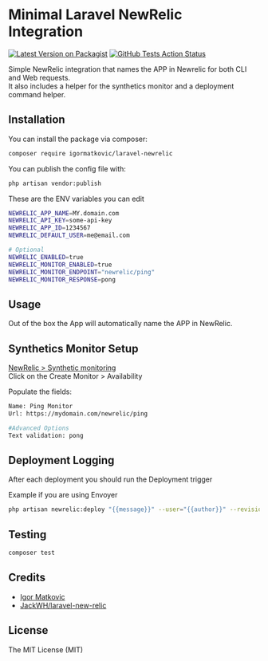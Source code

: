 # Minimal Laravel NewRelic Integration

[![Latest Version on Packagist](https://img.shields.io/packagist/v/igormatkovic/laravel-newrelic.svg?style=flat-square)](https://packagist.org/packages/igormatkovic/laravel-newrelic)
[![GitHub Tests Action Status](https://img.shields.io/github/workflow/status/igormatkovic/laravel-newrelic/phpunit?label=tests)](https://github.com/igormatkovic/laravel-newrelic/actions?query=workflow%3Aphpunit+branch%master)

Simple NewRelic integration that names the APP in Newrelic for both CLI and Web requests.  
It also includes a helper for the synthetics monitor and a deployment command helper.

## Installation

You can install the package via composer:

```bash
composer require igormatkovic/laravel-newrelic
```


You can publish the config file with:

```bash
php artisan vendor:publish
```

These are the ENV variables you can edit

```bash
NEWRELIC_APP_NAME=MY.domain.com
NEWRELIC_API_KEY=some-api-key
NEWRELIC_APP_ID=1234567
NEWRELIC_DEFAULT_USER=me@email.com

# Optional
NEWRELIC_ENABLED=true
NEWRELIC_MONITOR_ENABLED=true
NEWRELIC_MONITOR_ENDPOINT="newrelic/ping"
NEWRELIC_MONITOR_RESPONSE=pong
```


## Usage
Out of the box the App will automatically name the APP in NewRelic.

## Synthetics Monitor Setup
[NewRelic > Synthetic monitoring](https://one.newrelic.com/synthetics-nerdlets)   
Click on the Create Monitor > Availability

Populate the fields:
```bash
Name: Ping Monitor 
Url: https://mydomain.com/newrelic/ping

#Advanced Options
Text validation: pong
```


## Deployment Logging
After each deployment you should run the Deployment trigger

Example if you are using Envoyer
```bash
php artisan newrelic:deploy "{{message}}" --user="{{author}}" --revision="{{sha}}" --changelog="Deployed from: {{branch}}"
```

## Testing

```bash
composer test
```

## Credits

- [Igor Matkovic](https://github.com/igormatkovic)
- [JackWH/laravel-new-relic](https://github.com/JackWH/laravel-new-relic)

## License
The MIT License (MIT)
